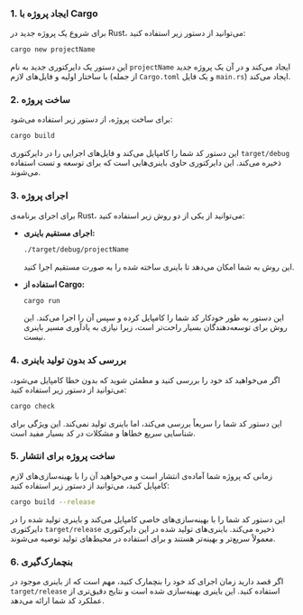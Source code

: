 
### 1. **ایجاد پروژه با Cargo**

برای شروع یک پروژه جدید در Rust، می‌توانید از دستور زیر استفاده کنید:

```bash
cargo new projectName
```

این دستور یک دایرکتوری جدید به نام `projectName` ایجاد می‌کند و در آن یک پروژه جدید با ساختار اولیه و فایل‌های لازم (از جمله `Cargo.toml` و یک فایل `main.rs`) ایجاد می‌کند.

### 2. **ساخت پروژه**

برای ساخت پروژه، از دستور زیر استفاده می‌شود:

```bash
cargo build
```

این دستور کد شما را کامپایل می‌کند و فایل‌های اجرایی را در دایرکتوری `target/debug` ذخیره می‌کند. این دایرکتوری حاوی باینری‌هایی است که برای توسعه و تست استفاده می‌شوند.

### 3. **اجرای پروژه**

برای اجرای برنامه‌ی Rust، می‌توانید از یکی از دو روش زیر استفاده کنید:

- **اجرای مستقیم باینری:**

  ```bash
  ./target/debug/projectName
  ```

  این روش به شما امکان می‌دهد تا باینری ساخته شده را به صورت مستقیم اجرا کنید.

- **استفاده از Cargo:**
  ```bash
  cargo run
  ```
  این دستور به طور خودکار کد شما را کامپایل کرده و سپس آن را اجرا می‌کند. این روش برای توسعه‌دهندگان بسیار راحت‌تر است، زیرا نیازی به یادآوری مسیر باینری نیست.

### 4. **بررسی کد بدون تولید باینری**

اگر می‌خواهید کد خود را بررسی کنید و مطمئن شوید که بدون خطا کامپایل می‌شود، می‌توانید از دستور زیر استفاده کنید:

```bash
cargo check
```

این دستور کد شما را سریعاً بررسی می‌کند، اما باینری تولید نمی‌کند. این ویژگی برای شناسایی سریع خطاها و مشکلات در کد بسیار مفید است.

### 5. **ساخت پروژه برای انتشار**

زمانی که پروژه شما آماده‌ی انتشار است و می‌خواهید آن را با بهینه‌سازی‌های لازم کامپایل کنید، می‌توانید از دستور زیر استفاده کنید:

```bash
cargo build --release
```

این دستور کد شما را با بهینه‌سازی‌های خاصی کامپایل می‌کند و باینری تولید شده را در دایرکتوری `target/release` ذخیره می‌کند. باینری‌های تولید شده در این دایرکتوری معمولاً سریع‌تر و بهینه‌تر هستند و برای استفاده در محیط‌های تولید توصیه می‌شوند.

### 6. **بنچمارک‌گیری**

اگر قصد دارید زمان اجرای کد خود را بنچمارک کنید، مهم است که از باینری موجود در `target/release` استفاده کنید. این باینری بهینه‌سازی شده است و نتایج دقیق‌تری از عملکرد کد شما ارائه می‌دهد.


